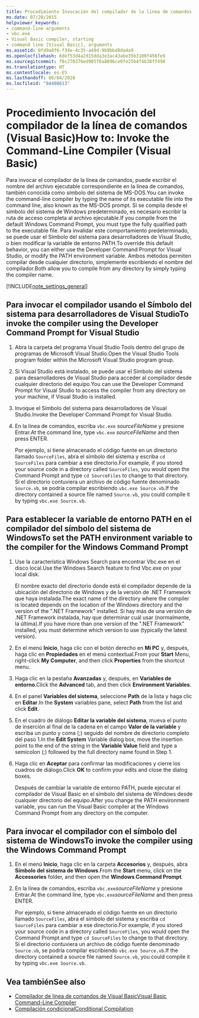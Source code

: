 ```yaml
---
title: Procedimiento Invocación del compilador de la línea de comandos
ms.date: 07/20/2015
helpviewer_keywords:
- command-line arguments
- vbc.exe
- Visual Basic compiler, starting
- command line [Visual Basic], arguments
ms.assetid: 0fd9a8f6-f34e-4c35-a49d-9b9bbd8da4a9
ms.openlocfilehash: 6def53d4a2d15dda3e3ac43abe35b3100f456fe9
ms.sourcegitcommit: f8c270376ed905f6a8896ce0fe25b4f4b38ff498
ms.translationtype: HT
ms.contentlocale: es-ES
ms.lasthandoff: 06/04/2020
ms.locfileid: "84408613"
---
```

# <a name="how-to-invoke-the-command-line-compiler-visual-basic"></a><span data-ttu-id="61d23-102">Procedimiento Invocación del compilador de la línea de comandos (Visual Basic)</span><span class="sxs-lookup"><span data-stu-id="61d23-102">How to: Invoke the Command-Line Compiler (Visual Basic)</span></span>

<span data-ttu-id="61d23-103">Para invocar el compilador de la línea de comandos, puede escribir el nombre del archivo ejecutable correspondiente en la línea de comandos, también conocida como símbolo del sistema de MS-DOS.</span><span class="sxs-lookup"><span data-stu-id="61d23-103">You can invoke the command-line compiler by typing the name of its executable file into the command line, also known as the MS-DOS prompt.</span></span> <span data-ttu-id="61d23-104">Si se compila desde el símbolo del sistema de Windows predeterminado, es necesario escribir la ruta de acceso completa al archivo ejecutable.</span><span class="sxs-lookup"><span data-stu-id="61d23-104">If you compile from the default Windows Command Prompt, you must type the fully qualified path to the executable file.</span></span> <span data-ttu-id="61d23-105">Para invalidar este comportamiento predeterminado, se puede usar el Símbolo del sistema para desarrolladores de Visual Studio, o bien modificar la variable de entorno PATH.</span><span class="sxs-lookup"><span data-stu-id="61d23-105">To override this default behavior, you can either use the Developer Command Prompt for Visual Studio, or modify the PATH environment variable.</span></span> <span data-ttu-id="61d23-106">Ambos métodos permiten compilar desde cualquier directorio, simplemente escribiendo el nombre del compilador.</span><span class="sxs-lookup"><span data-stu-id="61d23-106">Both allow you to compile from any directory by simply typing the compiler name.</span></span>

[!INCLUDE[note_settings_general](~/includes/note-settings-general-md.md)]

## <a name="to-invoke-the-compiler-using-the-developer-command-prompt-for-visual-studio"></a><span data-ttu-id="61d23-107">Para invocar el compilador usando el Símbolo del sistema para desarrolladores de Visual Studio</span><span class="sxs-lookup"><span data-stu-id="61d23-107">To invoke the compiler using the Developer Command Prompt for Visual Studio</span></span>

1. <span data-ttu-id="61d23-108">Abra la carpeta del programa Visual Studio Tools dentro del grupo de programas de Microsoft Visual Studio.</span><span class="sxs-lookup"><span data-stu-id="61d23-108">Open the Visual Studio Tools program folder within the Microsoft Visual Studio program group.</span></span>

2. <span data-ttu-id="61d23-109">Si Visual Studio está instalado, se puede usar el Símbolo del sistema para desarrolladores de Visual Studio para acceder al compilador desde cualquier directorio del equipo.</span><span class="sxs-lookup"><span data-stu-id="61d23-109">You can use the Developer Command Prompt for Visual Studio to access the compiler from any directory on your machine, if Visual Studio is installed.</span></span>

3. <span data-ttu-id="61d23-110">Invoque el Símbolo del sistema para desarrolladores de Visual Studio.</span><span class="sxs-lookup"><span data-stu-id="61d23-110">Invoke the Developer Command Prompt for Visual Studio.</span></span>

4. <span data-ttu-id="61d23-111">En la línea de comandos, escriba `vbc.exe` *sourceFileName* y presione Entrar.</span><span class="sxs-lookup"><span data-stu-id="61d23-111">At the command line, type `vbc.exe` *sourceFileName* and then press ENTER.</span></span>

    <span data-ttu-id="61d23-112">Por ejemplo, si tiene almacenado el código fuente en un directorio llamado `SourceFiles`, abra el símbolo del sistema y escriba `cd SourceFiles` para cambiar a ese directorio.</span><span class="sxs-lookup"><span data-stu-id="61d23-112">For example, if you stored your source code in a directory called `SourceFiles`, you would open the Command Prompt and type `cd SourceFiles` to change to that directory.</span></span> <span data-ttu-id="61d23-113">Si el directorio contuviera un archivo de código fuente denominado `Source.vb`, se podría compilar escribiendo `vbc.exe Source.vb`.</span><span class="sxs-lookup"><span data-stu-id="61d23-113">If the directory contained a source file named `Source.vb`, you could compile it by typing `vbc.exe Source.vb`.</span></span>

## <a name="to-set-the-path-environment-variable-to-the-compiler-for-the-windows-command-prompt"></a><span data-ttu-id="61d23-114">Para establecer la variable de entorno PATH en el compilador del símbolo del sistema de Windows</span><span class="sxs-lookup"><span data-stu-id="61d23-114">To set the PATH environment variable to the compiler for the Windows Command Prompt</span></span>

1. <span data-ttu-id="61d23-115">Use la característica Windows Search para encontrar Vbc.exe en el disco local.</span><span class="sxs-lookup"><span data-stu-id="61d23-115">Use the Windows Search feature to find Vbc.exe on your local disk.</span></span>

    <span data-ttu-id="61d23-116">El nombre exacto del directorio donde está el compilador depende de la ubicación del directorio de Windows y de la versión de .NET Framework que haya instalada.</span><span class="sxs-lookup"><span data-stu-id="61d23-116">The exact name of the directory where the compiler is located depends on the location of the Windows directory and the version of the ".NET Framework" installed.</span></span> <span data-ttu-id="61d23-117">Si hay más de una versión de .NET Framework instalada, hay que determinar cuál usar (normalmente, la última).</span><span class="sxs-lookup"><span data-stu-id="61d23-117">If you have more than one version of the ".NET Framework" installed, you must determine which version to use (typically the latest version).</span></span>

2. <span data-ttu-id="61d23-118">En el menú **Inicio**, haga clic con el botón derecho en **Mi PC** y, después, haga clic en **Propiedades** en el menú contextual.</span><span class="sxs-lookup"><span data-stu-id="61d23-118">From your **Start** Menu, right-click **My Computer**, and then click **Properties** from the shortcut menu.</span></span>

3. <span data-ttu-id="61d23-119">Haga clic en la pestaña **Avanzadas** y, después, en **Variables de entorno**.</span><span class="sxs-lookup"><span data-stu-id="61d23-119">Click the **Advanced** tab, and then click **Environment Variables**.</span></span>

4. <span data-ttu-id="61d23-120">En el panel **Variables del sistema**, seleccione **Path** de la lista y haga clic en **Editar**.</span><span class="sxs-lookup"><span data-stu-id="61d23-120">In the **System** variables pane, select **Path** from the list and click **Edit**.</span></span>

5. <span data-ttu-id="61d23-121">En el cuadro de diálogo **Editar la variable del sistema**, mueva el punto de inserción al final de la cadena en el campo **Valor de la variable** y escriba un punto y coma (;) seguido del nombre de directorio completo del paso 1.</span><span class="sxs-lookup"><span data-stu-id="61d23-121">In the **Edit System** Variable dialog box, move the insertion point to the end of the string in the **Variable Value** field and type a semicolon (;) followed by the full directory name found in Step 1.</span></span>

6. <span data-ttu-id="61d23-122">Haga clic en **Aceptar** para confirmar las modificaciones y cierre los cuadros de diálogo.</span><span class="sxs-lookup"><span data-stu-id="61d23-122">Click **OK** to confirm your edits and close the dialog boxes.</span></span>

     <span data-ttu-id="61d23-123">Después de cambiar la variable de entorno PATH, puede ejecutar el compilador de Visual Basic en el símbolo del sistema de Windows desde cualquier directorio del equipo.</span><span class="sxs-lookup"><span data-stu-id="61d23-123">After you change the PATH environment variable, you can run the Visual Basic compiler at the Windows Command Prompt from any directory on the computer.</span></span>

## <a name="to-invoke-the-compiler-using-the-windows-command-prompt"></a><span data-ttu-id="61d23-124">Para invocar el compilador con el símbolo del sistema de Windows</span><span class="sxs-lookup"><span data-stu-id="61d23-124">To invoke the compiler using the Windows Command Prompt</span></span>

1. <span data-ttu-id="61d23-125">En el menú **Inicio**, haga clic en la carpeta **Accesorios** y, después, abra **Símbolo del sistema de Windows**.</span><span class="sxs-lookup"><span data-stu-id="61d23-125">From the **Start** menu, click on the **Accessories** folder, and then open the **Windows Command Prompt**.</span></span>

2. <span data-ttu-id="61d23-126">En la línea de comandos, escriba `vbc.exe`*sourceFileName* y presione Entrar.</span><span class="sxs-lookup"><span data-stu-id="61d23-126">At the command line, type `vbc.exe`*sourceFileName* and then press ENTER.</span></span>

     <span data-ttu-id="61d23-127">Por ejemplo, si tiene almacenado el código fuente en un directorio llamado `SourceFiles`, abra el símbolo del sistema y escriba `cd SourceFiles` para cambiar a ese directorio.</span><span class="sxs-lookup"><span data-stu-id="61d23-127">For example, if you stored your source code in a directory called `SourceFiles`, you would open the Command Prompt and type `cd SourceFiles` to change to that directory.</span></span> <span data-ttu-id="61d23-128">Si el directorio contuviera un archivo de código fuente denominado `Source.vb`, se podría compilar escribiendo `vbc.exe Source.vb`.</span><span class="sxs-lookup"><span data-stu-id="61d23-128">If the directory contained a source file named `Source.vb`, you could compile it by typing `vbc.exe Source.vb`.</span></span>

## <a name="see-also"></a><span data-ttu-id="61d23-129">Vea también</span><span class="sxs-lookup"><span data-stu-id="61d23-129">See also</span></span>

- [<span data-ttu-id="61d23-130">Compilador de línea de comandos de Visual Basic</span><span class="sxs-lookup"><span data-stu-id="61d23-130">Visual Basic Command-Line Compiler</span></span>](index.md)
- [<span data-ttu-id="61d23-131">Compilación condicional</span><span class="sxs-lookup"><span data-stu-id="61d23-131">Conditional Compilation</span></span>](../../programming-guide/program-structure/conditional-compilation.md)

